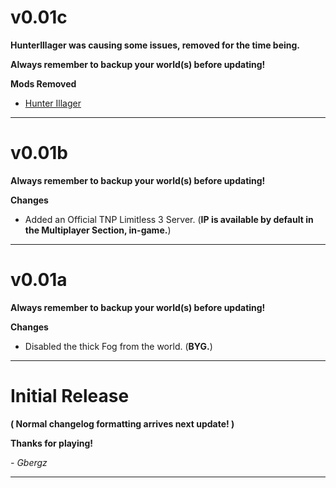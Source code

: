 <h1>v0.01c</h1>

**HunterIllager was causing some issues, removed for the time being.**

**Always remember to backup your world(s) before updating!**

**Mods Removed**
- [Hunter Illager](https://www.curseforge.com/minecraft/mc-mods/hunterillager)

---------------

<h1>v0.01b</h1>

**Always remember to backup your world(s) before updating!**

**Changes**
- Added an Official TNP Limitless 3 Server. (**IP is available by default in the Multiplayer Section, in-game.**)

---------------

<h1>v0.01a</h1>

**Always remember to backup your world(s) before updating!**

**Changes**
- Disabled the thick Fog from the world. (**BYG.**)

---------------

<h1>Initial Release</h1>

**( Normal changelog formatting arrives next update! )**

**Thanks for playing!**

*- Gbergz*

---------------

